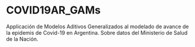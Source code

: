 # COVID19AR_GAMs

Applicación de Modelos Aditivos Generalizados al modelado de avance de la epidemis de Covid-19 en Argentina. Sobre datos del Ministerio de Salud de la Nación.